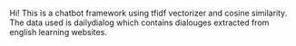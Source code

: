 Hi!
This is a chatbot framework using tfidf vectorizer and cosine similarity.
The data used is dailydialog which contains dialouges extracted from english learning websites.
